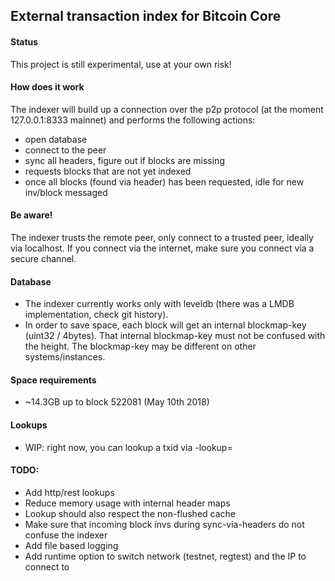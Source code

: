 ## External transaction index for Bitcoin Core

#### Status
This project is still experimental, use at your own risk!

#### How does it work
The indexer will build up a connection over the p2p protocol (at the moment 127.0.0.1:8333 mainnet) and performs the following actions:
* open database
* connect to the peer
* sync all headers, figure out if blocks are missing
* requests blocks that are not yet indexed
* once all blocks (found via header) has been requested, idle for new inv/block messaged

#### Be aware!
The indexer trusts the remote peer, only connect to a trusted peer, ideally via localhost.
If you connect via the internet, make sure you connect via a secure channel.

#### Database
* The indexer currently works only with leveldb (there was a LMDB implementation, check git history).
* In order to save space, each block will get an internal blockmap-key (uint32 / 4bytes). That internal blockmap-key must not be confused with the height. The blockmap-key may be different on other systems/instances.

#### Space requirements
* ~14.3GB up to block 522081 (May 10th 2018)

#### Lookups
* WIP: right now, you can lookup a txid via -lookup=<txid>


#### TODO:
* Add http/rest lookups
* Reduce memory usage with internal header maps
* Lookup should also respect the non-flushed cache
* Make sure that incoming block invs during sync-via-headers do not confuse the indexer
* Add file based logging
* Add runtime option to switch network (testnet, regtest) and the IP to connect to
